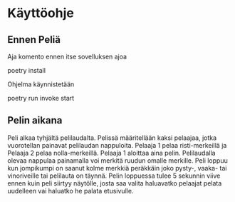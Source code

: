 
# Käyttöohje

## Ennen Peliä

Aja komento ennen itse sovelluksen ajoa

poetry install

Ohjelma käynnistetään

poetry run invoke start

## Pelin aikana

Peli alkaa tyhjältä pelilaudalta. Pelissä määritellään kaksi pelaajaa, jotka vuorotellan painavat pelilaudan nappuloita. Pelaaja 1 pelaa risti-merkeillä ja Pelaaja 2 pelaa nolla-merkeillä. Pelaaja 1 aloittaa aina pelin. Pelilaudalla olevaa nappulaa painamalla voi merkitä ruudun omalle merkille. Peli loppuu kun jompikumpi on saanut kolme merkkiä peräkkäin joko pysty-, vaaka- tai vinoriveille tai pelilauta on täynnä. Pelin loppuessa tulee 5 sekunnin viive ennen kuin peli siirtyy näytölle, josta saa valita haluavatko pelaajat pelata uudelleen vai haluatko he palata etusivulle.
